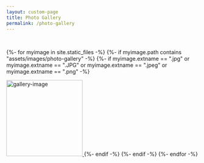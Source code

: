 ```yaml
---
layout: custom-page
title: Photo Gallery
permalink: /photo-gallery
---
```


<!-- ![photo]({{ "{% thumbnail /assets/images/photo-gallery/photo-1.jpg 50x50 " }}%})   -->
<!-- {{ "{% thumbnail https://niananto.github.io/home/assets/images/photo-gallery/photo-1.png 50x50 " }}%}   -->
<!-- [sex]({{ "{% thumbnail /assets/images/photo-gallery/photo-1.jpg 50x50 " }}%}) -->
<!-- {{ "{%- thumbnail /assets/images/photo-gallery/photo-1.jpg 50x50 " }}-%} -->


<br>
<!-- {%- for i in (1..7) -%} -->
<!-- ![photo](https://niananto.github.io/home/assets/images/photo-gallery/photo-{{i}}.jpg){:height="200px"}&nbsp; -->
<!-- {%- endfor -%} -->

{%- for myimage in site.static_files -%}
{%- if myimage.path contains "assets/images/photo-gallery" -%}
{%- if myimage.extname == ".jpg" or myimage.extname ==  ".JPG" or myimage.extname == ".jpeg" or myimage.extname == ".png" -%}
<a href="{{site.url}}{{ myimage.path | relative_url }}">
<!-- ![gallery-image]({{ myimage.path | relative_url }}){:height="200px"}&nbsp; -->
<img src="{{site.url}}{{ myimage.path | relative_url }}" alt="gallery-image" height="200px" />
</a>
{%- endif -%}
{%- endif -%}
{%- endfor -%}
